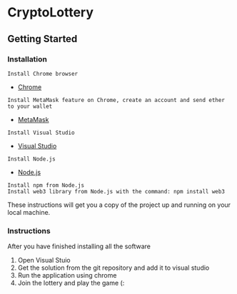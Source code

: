 # CryptoLottery

## Getting Started

### Installation

```
Install Chrome browser
```
* [Chrome](https://www.google.com/chrome/)
```
Install MetaMask feature on Chrome, create an account and send ether to your wallet
```
* [MetaMask](https://chrome.google.com/webstore/detail/metamask/nkbihfbeogaeaoehlefnkodbefgpgknn)
```
Install Visual Studio
```
* [Visual Studio](https://visualstudio.microsoft.com/downloads/)
```
Install Node.js 
```
* [Node.js](https://nodejs.org/en/)
```
Install npm from Node.js
Install web3 library from Node.js with the command: npm install web3
```

These instructions will get you a copy of the project up and running on your local machine. 
### Instructions
After you have finished installing all the software
1. Open Visual Stuio
2. Get the solution from the git repository and add it to visual studio
3. Run the application using chrome
4. Join the lottery and play the game (:





